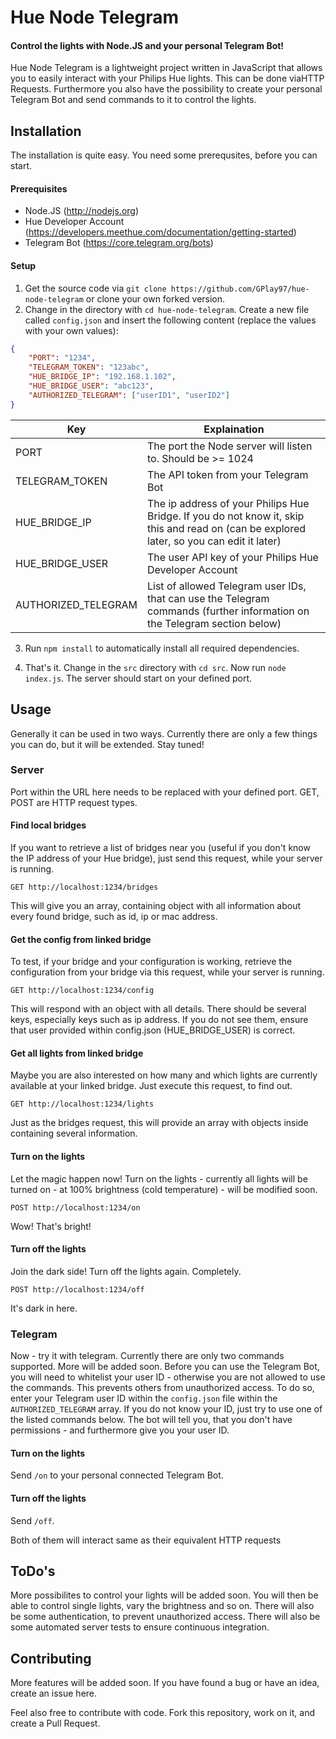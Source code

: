 # Hue Node Telegram
#### Control the lights with Node.JS and your personal Telegram Bot!


Hue Node Telegram is a lightweight project written in JavaScript that allows you to easily interact with your Philips Hue lights.
This can be done viaHTTP Requests. 
Furthermore you also have the possibility to create your personal Telegram Bot and send commands to it to control the lights.

## Installation
The installation is quite easy. You need some prerequsites, before you can start.

#### Prerequisites
- Node.JS (http://nodejs.org)
- Hue Developer Account (https://developers.meethue.com/documentation/getting-started)
- Telegram Bot (https://core.telegram.org/bots)

#### Setup
1. Get the source code via `git clone https://github.com/GPlay97/hue-node-telegram` or clone your own forked version.
2. Change in the directory with `cd hue-node-telegram`. Create a new file called `config.json` and insert the following content (replace the values with your own values):
```JSON
{
    "PORT": "1234",
    "TELEGRAM_TOKEN": "123abc",
    "HUE_BRIDGE_IP": "192.168.1.102",
    "HUE_BRIDGE_USER": "abc123",
    "AUTHORIZED_TELEGRAM": ["userID1", "userID2"]
}
```

Key | Explaination
--- | ---
PORT | The port the Node server will listen to. Should be >= 1024
TELEGRAM_TOKEN | The API token from your Telegram Bot
HUE_BRIDGE_IP | The ip address of your Philips Hue Bridge. If you do not know it, skip this and read on (can be explored later, so you can edit it later)
HUE_BRIDGE_USER | The user API key of your Philips Hue Developer Account
AUTHORIZED_TELEGRAM | List of allowed Telegram user IDs, that can use the Telegram commands (further information on the Telegram section below)

3. Run `npm install` to automatically install all required dependencies.

4. That's it. Change in the `src` directory with `cd src`. Now run `node index.js`. The server should start on your defined port.

## Usage
Generally it can be used in two ways. Currently there are only a few things you can do, but it will be extended. Stay tuned!

### Server
Port within the URL here needs to be replaced with your defined port. GET, POST are HTTP request types.

#### Find local bridges
If you want to retrieve a list of bridges near you (useful if you don't know the IP address of your Hue bridge), just send this request, while your server is running.

`GET http://localhost:1234/bridges`

This will give you an array, containing object with all information about every found bridge, such as id, ip or mac address.

#### Get the config from linked bridge
To test, if your bridge and your configuration is working, retrieve the configuration from your bridge via this request, while your server is running.

`GET http://localhost:1234/config`

This will respond with an object with all details. There should be several keys, especially keys such as ip address. If you do not see them, ensure that user provided within config.json (HUE_BRIDGE_USER) is correct.

#### Get all lights from linked bridge
Maybe you are also interested on how many and which lights are currently available at your linked bridge.
Just execute this request, to find out.

`GET http://localhost:1234/lights`

Just as the bridges request, this will provide an array with objects inside containing several information.

#### Turn on the lights
Let the magic happen now!
Turn on the lights - currently all lights will be turned on - at 100% brightness (cold temperature) - will be modified soon.

`POST http://localhost:1234/on`

Wow! That's bright!

#### Turn off the lights
Join the dark side!
Turn off the lights again. Completely.

`POST http://localhost:1234/off`

It's dark in here.

### Telegram
Now - try it with telegram.
Currently there are only two commands supported. More will be added soon.
Before you can use the Telegram Bot, you will need to whitelist your user ID - otherwise you are not allowed to use the commands.
This prevents others from unauthorized access.
To do so, enter your Telegram user ID within the `config.json` file within the `AUTHORIZED_TELEGRAM` array.
If you do not know your ID, just try to use one of the listed commands below. 
The bot will tell you, that you don't have permissions - and furthermore give you your user ID.

#### Turn on the lights
Send `/on` to your personal connected Telegram Bot.

#### Turn off the lights
Send `/off`.

Both of them will interact same as their equivalent HTTP requests


## ToDo's
More possibilites to control your lights will be added soon.
You will then be able to control single lights, vary the brightness and so on.
There will also be some authentication, to prevent unauthorized access.
There will also be some automated server tests to ensure continuous integration.

## Contributing
More features will be added soon.
If you have found a bug or have an idea, create an issue here.

Feel also free to contribute with code.
Fork this repository, work on it, and create a Pull Request.
